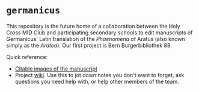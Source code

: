 # `germanicus`

This repository is the future home of a collaboration between  the Holy Cross MID Club and participating secondary schools to edit manuscripts of Germanicus' Latin translation of the *Phaenomena* of Aratus (also known simply as the *Aratea*).  Our first project is Bern Burgerbibliothek 88.


Quick reference:


-  [Citable images of the manuscript](https://hcmid.github.io/ms-hackathon-2018/bern88-thumbs/)
-  Project [wiki](https://github.com/HCMID/germanicus/wiki).  Use this to jot down notes you don't want to forget, ask questions you need help with, or help other members of the team.
